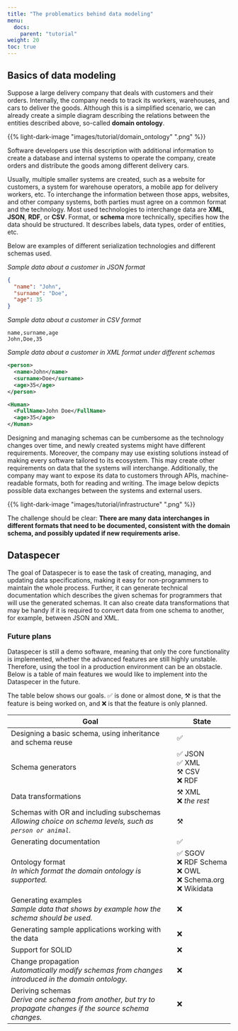 ```yaml
---
title: "The problematics behind data modeling"
menu:
  docs:
    parent: "tutorial"
weight: 20
toc: true
---
```


## Basics of data modeling
Suppose a large delivery company that deals with customers and their orders. Internally, the company needs to track its workers, warehouses, and cars to deliver the goods. Although this is a simplified scenario, we can already create a simple diagram describing the relations between the entities described above, so-called **domain ontology**.

{{% light-dark-image "images/tutorial/domain_ontology" ".png" %}}

Software developers use this description with additional information to create a database and internal systems to operate the company, create orders and distribute the goods among different delivery cars.

Usually, multiple smaller systems are created, such as a website for customers, a system for warehouse operators, a mobile app for delivery workers, etc. To interchange the information between those apps, websites, and other company systems, both parties must agree on a common format and the technology. Most used technologies to interchange data are **XML**, **JSON**, **RDF**, or **CSV**. Format, or **schema** more technically, specifies how the data should be structured. It describes labels, data types, order of entities, etc.

Below are examples of different serialization technologies and different schemas used.

*Sample data about a customer in JSON format*
```json
{
  "name": "John",
  "surname": "Doe",
  "age": 35
}
```

*Sample data about a customer in CSV format*
```csv
name,surname,age
John,Doe,35
```

*Sample data about a customer in XML format under different schemas*
```xml
<person>
  <name>John</name>
  <surname>Doe</surname>
  <age>35</age>
</person>
```

```xml
<Human>
  <FullName>John Doe</FullName>
  <age>35</age>
</Human>
```

Designing and managing schemas can be cumbersome as the technology changes over time, and newly created systems might have different requirements. Moreover, the company may use existing solutions instead of making every software tailored to its ecosystem. This may create other requirements on data that the systems will interchange. Additionally, the company may want to expose its data to customers through APIs, machine-readable formats, both for reading and writing. The image below depicts possible data exchanges between the systems and external users.

{{% light-dark-image "images/tutorial/infrastructure" ".png" %}}

The challenge should be clear: **There are many data interchanges in different formats that need to be documented, consistent with the domain schema, and possibly updated if new requirements arise.**

## Dataspecer

The goal of Dataspecer is to ease the task of creating, managing, and updating data specifications, making it easy for non-programmers to maintain the whole process. Further, it can generate technical documentation which describes the given schemas for programmers that will use the generated schemas. It can also create data transformations that may be handy if it is required to convert data from one schema to another, for example, between JSON and XML.

### Future plans

Dataspecer is still a demo software, meaning that only the core functionality is implemented, whether the advanced features are still highly unstable. Therefore, using the tool in a production environment can be an obstacle. Below is a table of main features we would like to implement into the Dataspecer in the future.

The table below shows our goals. ✅ is done or almost done, ⚒ is that the feature is being worked on, and ❌ is that the feature is only planned.

| Goal                                                                                                                 | State                                                                                   |
|----------------------------------------------------------------------------------------------------------------------|-----------------------------------------------------------------------------------------|
| Designing a basic schema, using inheritance and schema reuse                                                         | ✅                                                                                       |
| Schema generators                                                                                                    | ✅&nbsp;JSON <br> ✅ XML <br> ⚒ CSV <br> ❌ RDF                                            |
| Data transformations                                                                                                 | ⚒ XML <br /> ❌&nbsp;*the&nbsp;rest*                                                     |
| Schemas with OR and including subschemas <br /> _Allowing choice on schema levels, such as `person or animal`._      | ⚒                                                                                       |
| Generating documentation                                                                                             | ✅                                                                                       |
| Ontology format <br /> _In which format the domain ontology is supported._                                           | ✅ SGOV <br /> ❌&nbsp;RDF&nbsp;Schema <br /> ❌ OWL <br /> ❌ Schema.org <br /> ❌ Wikidata |
| Generating examples <br /> _Sample data that shows by example how the schema should be used._                        | ❌                                                                                       |
| Generating sample applications working with the data                                                                 | ❌                                                                                       |
| Support for SOLID                                                                                                    | ❌                                                                                       |
| Change propagation <br /> _Automatically modify schemas from changes introduced in the domain ontology._             | ❌                                                                                       |
| Deriving schemas <br /> _Derive one schema from another, but try to propagate changes if the source schema changes._ | ❌                                                                                       |
